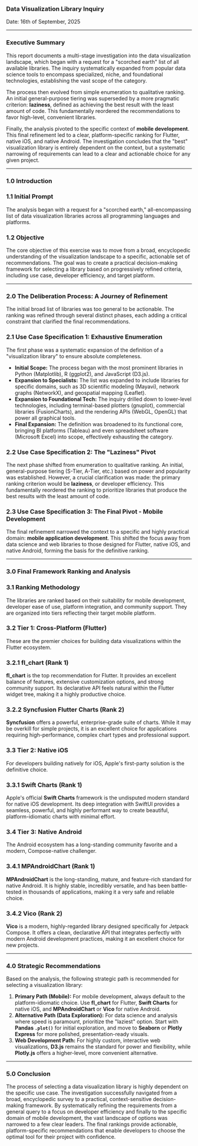### Data Visualization Library Inquiry

Date: 16th of September, 2025

---

### Executive Summary

This report documents a multi-stage investigation into the data visualization landscape, which began with a request for a "scorched earth" list of all available libraries. The inquiry systematically expanded from popular data science tools to encompass specialized, niche, and foundational technologies, establishing the vast scope of the category.

The process then evolved from simple enumeration to qualitative ranking. An initial general-purpose tiering was superseded by a more pragmatic criterion: **laziness**, defined as achieving the best result with the least amount of code. This fundamentally reordered the recommendations to favor high-level, convenient libraries.

Finally, the analysis pivoted to the specific context of **mobile development**. This final refinement led to a clear, platform-specific ranking for Flutter, native iOS, and native Android. The investigation concludes that the "best" visualization library is entirely dependent on the context, but a systematic narrowing of requirements can lead to a clear and actionable choice for any given project.

---

### 1.0 Introduction

### 1.1 Initial Prompt
The analysis began with a request for a "scorched earth," all-encompassing list of data visualization libraries across all programming languages and platforms.

### 1.2 Objective
The core objective of this exercise was to move from a broad, encyclopedic understanding of the visualization landscape to a specific, actionable set of recommendations. The goal was to create a practical decision-making framework for selecting a library based on progressively refined criteria, including use case, developer efficiency, and target platform.

---

### 2.0 The Deliberation Process: A Journey of Refinement

The initial broad list of libraries was too general to be actionable. The ranking was refined through several distinct phases, each adding a critical constraint that clarified the final recommendations.

### 2.1 Use Case Specification 1: Exhaustive Enumeration
The first phase was a systematic expansion of the definition of a "visualization library" to ensure absolute completeness.
*   **Initial Scope:** The process began with the most prominent libraries in Python (Matplotlib), R (ggplot2), and JavaScript (D3.js).
*   **Expansion to Specialists:** The list was expanded to include libraries for specific domains, such as 3D scientific modeling (Mayavi), network graphs (NetworkX), and geospatial mapping (Leaflet).
*   **Expansion to Foundational Tech:** The inquiry drilled down to lower-level technologies, including terminal-based plotters (gnuplot), commercial libraries (FusionCharts), and the rendering APIs (WebGL, OpenGL) that power all graphical tools.
*   **Final Expansion:** The definition was broadened to its functional core, bringing BI platforms (Tableau) and even spreadsheet software (Microsoft Excel) into scope, effectively exhausting the category.

### 2.2 Use Case Specification 2: The "Laziness" Pivot
The next phase shifted from enumeration to qualitative ranking. An initial, general-purpose tiering (S-Tier, A-Tier, etc.) based on power and popularity was established. However, a crucial clarification was made: the primary ranking criterion would be **laziness**, or developer efficiency. This fundamentally reordered the ranking to prioritize libraries that produce the best results with the least amount of code.

### 2.3 Use Case Specification 3: The Final Pivot - Mobile Development
The final refinement narrowed the context to a specific and highly practical domain: **mobile application development**. This shifted the focus away from data science and web libraries to those designed for Flutter, native iOS, and native Android, forming the basis for the definitive ranking.

---

### 3.0 Final Framework Ranking and Analysis

### 3.1 Ranking Methodology
The libraries are ranked based on their suitability for mobile development, developer ease of use, platform integration, and community support. They are organized into tiers reflecting their target mobile platform.

### 3.2 Tier 1: Cross-Platform (Flutter)
These are the premier choices for building data visualizations within the Flutter ecosystem.

### 3.2.1 fl_chart (Rank 1)
**fl_chart** is the top recommendation for Flutter. It provides an excellent balance of features, extensive customization options, and strong community support. Its declarative API feels natural within the Flutter widget tree, making it a highly productive choice.

### 3.2.2 Syncfusion Flutter Charts (Rank 2)
**Syncfusion** offers a powerful, enterprise-grade suite of charts. While it may be overkill for simple projects, it is an excellent choice for applications requiring high-performance, complex chart types and professional support.

### 3.3 Tier 2: Native iOS
For developers building natively for iOS, Apple's first-party solution is the definitive choice.

### 3.3.1 Swift Charts (Rank 1)
Apple's official **Swift Charts** framework is the undisputed modern standard for native iOS development. Its deep integration with SwiftUI provides a seamless, powerful, and highly performant way to create beautiful, platform-idiomatic charts with minimal effort.

### 3.4 Tier 3: Native Android
The Android ecosystem has a long-standing community favorite and a modern, Compose-native challenger.

### 3.4.1 MPAndroidChart (Rank 1)
**MPAndroidChart** is the long-standing, mature, and feature-rich standard for native Android. It is highly stable, incredibly versatile, and has been battle-tested in thousands of applications, making it a very safe and reliable choice.

### 3.4.2 Vico (Rank 2)
**Vico** is a modern, highly-regarded library designed specifically for Jetpack Compose. It offers a clean, declarative API that integrates perfectly with modern Android development practices, making it an excellent choice for new projects.

---

### 4.0 Strategic Recommendations

Based on the analysis, the following strategic path is recommended for selecting a visualization library:

1.  **Primary Path (Mobile):** For mobile development, always default to the platform-idiomatic choice. Use **fl_chart** for Flutter, **Swift Charts** for native iOS, and **MPAndroidChart** or **Vico** for native Android.
2.  **Alternative Path (Data Exploration):** For data science and analysis where speed is paramount, prioritize the "laziest" option. Start with **Pandas `.plot()`** for initial exploration, and move to **Seaborn** or **Plotly Express** for more polished, presentation-ready visuals.
3.  **Web Development Path:** For highly custom, interactive web visualizations, **D3.js** remains the standard for power and flexibility, while **Plotly.js** offers a higher-level, more convenient alternative.

---

### 5.0 Conclusion

The process of selecting a data visualization library is highly dependent on the specific use case. The investigation successfully navigated from a broad, encyclopedic survey to a practical, context-sensitive decision-making framework. By systematically refining the requirements from a general query to a focus on developer efficiency and finally to the specific domain of mobile development, the vast landscape of options was narrowed to a few clear leaders. The final rankings provide actionable, platform-specific recommendations that enable developers to choose the optimal tool for their project with confidence.